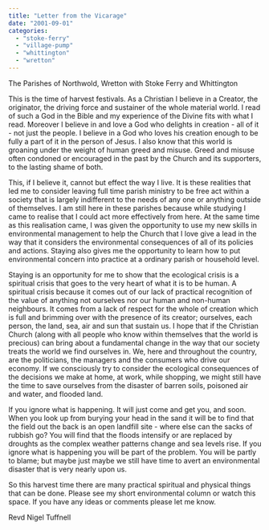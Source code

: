```yaml
---
title: "Letter from the Vicarage"
date: "2001-09-01"
categories: 
  - "stoke-ferry"
  - "village-pump"
  - "whittington"
  - "wretton"
---
```


The Parishes of Northwold, Wretton with Stoke Ferry and Whittington

This is the time of harvest festivals. As a Christian I believe in a Creator, the originator, the driving force and sustainer of the whole material world. I read of such a God in the Bible and my experience of the Divine fits with what I read. Moreover I believe in and love a God who delights in creation - all of it - not just the people. I believe in a God who loves his creation enough to be fully a part of it in the person of Jesus. I also know that this world is groaning under the weight of human greed and misuse. Greed and misuse often condoned or encouraged in the past by the Church and its supporters, to the lasting shame of both.

This, if I believe it, cannot but effect the way I live. It is these realities that led me to consider leaving full time parish ministry to be free act within a society that is largely indifferent to the needs of any one or anything outside of themselves. I am still here in these parishes because while studying I came to realise that I could act more effectively from here. At the same time as this realisation came, I was given the opportunity to use my new skills in environmental management to help the Church that I love give a lead in the way that it considers the environmental consequences of all of its policies and actions. Staying also gives me the opportunity to learn how to put environmental concern into practice at a ordinary parish or household level.

Staying is an opportunity for me to show that the ecological crisis is a spiritual crisis that goes to the very heart of what it is to be human. A spiritual crisis because it comes out of our lack of practical recognition of the value of anything not ourselves nor our human and non-human neighbours. It comes from a lack of respect for the whole of creation which is full and brimming over with the presence of its creator; ourselves, each person, the land, sea, air and sun that sustain us. I hope that if the Christian Church (along with all people who know within themselves that the world is precious) can bring about a fundamental change in the way that our society treats the world we find ourselves in. We, here and throughout the country, are the politicians, the managers and the consumers who drive our economy. If we consciously try to consider the ecological consequences of the decisions we make at home, at work, while shopping, we might still have the time to save ourselves from the disaster of barren soils, poisoned air and water, and flooded land.

If you ignore what is happening. It will just come and get you, and soon. When you look up from burying your head in the sand it will be to find that the field out the back is an open landfill site - where else can the sacks of rubbish go? You will find that the floods intensify or are replaced by droughts as the complex weather patterns change and sea levels rise. If you ignore what is happening you will be part of the problem. You will be partly to blame; but maybe just maybe we still have time to avert an environmental disaster that is very nearly upon us.

So this harvest time there are many practical spiritual and physical things that can be done. Please see my short environmental column or watch this space. If you have any ideas or comments please let me know.

Revd Nigel Tuffnell
